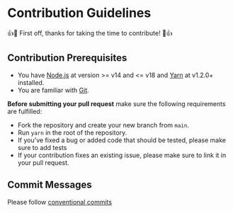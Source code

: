 # Contribution Guidelines
:+1::tada: First off, thanks for taking the time to contribute! :tada::+1:


## Contribution Prerequisites

- You have [Node.js](https://nodejs.org/en/) at version >= v14 and <= v18 and [Yarn](https://yarnpkg.com/en/) at v1.2.0+ installed.
- You are familiar with [Git](https://git-scm.com).

**Before submitting your pull request** make sure the following requirements are fulfilled:

- Fork the repository and create your new branch from `main`.
- Run `yarn` in the root of the repository.
- If you've fixed a bug or added code that should be tested, please make sure to add tests
- If your contribution fixes an existing issue, please make sure to link it in your pull request.

## Commit Messages
Please follow [conventional commits](https://www.conventionalcommits.org/en/v1.0.0/)
